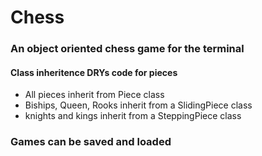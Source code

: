 # Chess
### An object oriented chess game for the terminal
#### Class inheritence DRYs code for pieces
- All pieces inherit from Piece class
- Biships, Queen, Rooks inherit from a SlidingPiece class
- knights and kings inherit from a SteppingPiece class
### Games can be saved and loaded


